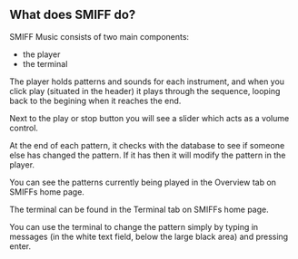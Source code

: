 ## What does SMIFF do?

SMIFF Music consists of two main components:

* the player
* the terminal

The player holds patterns and sounds for each instrument, and when you click play (situated in the header) it plays through the sequence, looping back to the begining when it reaches the end.

Next to the play or stop button you will see a slider which acts as a volume control. 

At the end of each pattern, it checks with the database to see if someone else has changed the pattern. If it has then it will modify the pattern in the player. 

You can see the patterns currently being played in the Overview tab on SMIFFs home page.

The terminal can be found in the Terminal tab on SMIFFs home page.

You can use the terminal to change the pattern simply by typing in messages (in the white text field, below the large black area) and pressing enter. 
